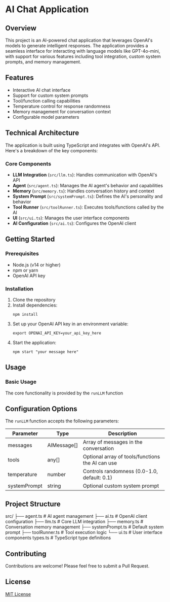 # AI Chat Application

## Overview

This project is an AI-powered chat application that leverages OpenAI's models to generate intelligent responses. The application provides a seamless interface for interacting with language models like GPT-4o-mini, with support for various features including tool integration, custom system prompts, and memory management.

## Features

- Interactive AI chat interface
- Support for custom system prompts
- Tool/function calling capabilities
- Temperature control for response randomness
- Memory management for conversation context
- Configurable model parameters

## Technical Architecture

The application is built using TypeScript and integrates with OpenAI's API. Here's a breakdown of the key components:

### Core Components

- **LLM Integration** (`src/llm.ts`): Handles communication with OpenAI's API
- **Agent** (`src/agent.ts`): Manages the AI agent's behavior and capabilities
- **Memory** (`src/memory.ts`): Handles conversation history and context
- **System Prompt** (`src/systemPrompt.ts`): Defines the AI's personality and behavior
- **Tool Runner** (`src/toolRunner.ts`): Executes tools/functions called by the AI
- **UI** (`src/ui.ts`): Manages the user interface components
- **AI Configuration** (`src/ai.ts`): Configures the OpenAI client

## Getting Started

### Prerequisites

- Node.js (v14 or higher)
- npm or yarn
- OpenAI API key

### Installation

1. Clone the repository
2. Install dependencies:
   ```
   npm install
   ```
3. Set up your OpenAI API key in an environment variable:
   ```
   export OPENAI_API_KEY=your_api_key_here
   ```
4. Start the application:
   ```
   npm start "your message here"
   ```

## Usage

### Basic Usage

The core functionality is provided by the `runLLM` function


## Configuration Options

The `runLLM` function accepts the following parameters:

| Parameter | Type | Description |
|-----------|------|-------------|
| messages | AIMessage[] | Array of messages in the conversation |
| tools | any[] | Optional array of tools/functions the AI can use |
| temperature | number | Controls randomness (0.0-1.0, default: 0.1) |
| systemPrompt | string | Optional custom system prompt |

## Project Structure

src/
├── agent.ts # AI agent management
├── ai.ts # OpenAI client configuration
├── llm.ts # Core LLM integration
├── memory.ts # Conversation memory management
├── systemPrompt.ts # Default system prompt
├── toolRunner.ts # Tool execution logic
└── ui.ts # User interface components
types.ts # TypeScript type definitions


## Contributing

Contributions are welcome! Please feel free to submit a Pull Request.

## License

[MIT License](LICENSE)
